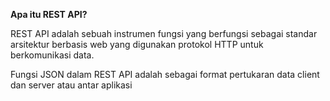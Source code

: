 **Apa itu REST API?**

REST API adalah sebuah instrumen fungsi yang berfungsi sebagai standar arsitektur berbasis web yang digunakan protokol HTTP untuk berkomunikasi data.

Fungsi JSON dalam REST API adalah sebagai format pertukaran data client dan server atau antar aplikasi

